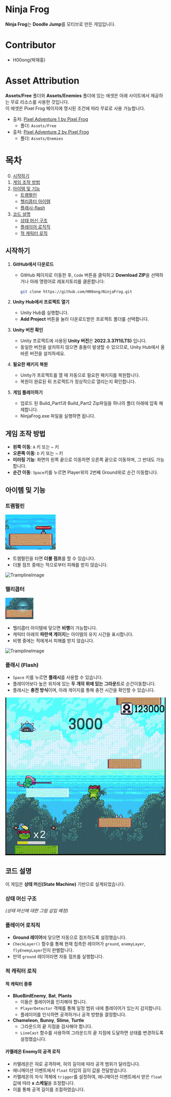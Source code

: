 # Ninja Frog

**Ninja Frog**는 **Doodle Jump**를 모티브로 만든 게임입니다.

# Contributor
- H00ong(박재홍)

# Asset Attribution
**Assets/Free** 폴더와 **Assets/Enemies** 폴더에 있는 에셋은 아래 사이트에서 제공하는 무료 리소스를 사용한 것입니다.  
이 에셋은 Pixel Frog 페이지에 명시된 조건에 따라 무료로 사용 가능합니다.

- 출처: [Pixel Adventure 1 by Pixel Frog](https://pixelfrog-assets.itch.io/pixel-adventure-1)  
  - 폴더: `Assets/Free`
- 출처: [Pixel Adventure 2 by Pixel Frog](https://pixelfrog-assets.itch.io/pixel-adventure-2)  
  - 폴더: `Assets/Enemies`

# 목차
0. [시작하기](#게임-시작하기)
1. [게임 조작 방법](#게임-조작-방법)
2. [아이템 및 기능](#아이템-및-기능)
   - [트램펄린](#트램펄린)
   - [헬리콥터 아이템](#헬리콥터-아이템)
   - [플래시-flash](#플래시-flash)
3. [코드 설명](#코드-설명)
   - [상태 머신 구조](#상태-머신-구조)
   - [플레이어 로직직](#자동-점프-구현)
   - [적 캐릭터 로직](#적-캐릭터-로직)

## 시작하기
1. **GitHub에서 다운로드**
   - GitHub 페이지로 이동한 후, `Code` 버튼을 클릭하고 **Download ZIP**을 선택하거나 아래 명령어로 레포지토리를 클론합니다:
     ```bash
     git clone https://github.com/H00ong/NinjaFrog.git
     ```

2. **Unity Hub에서 프로젝트 열기**
   - Unity Hub를 실행합니다.
   - **Add Project** 버튼을 눌러 다운로드받은 프로젝트 폴더를 선택합니다.

4. **Unity 버전 확인**
   - Unity 프로젝트에 사용된 **Unity 버전**은 **2022.3.37f1(LTS)** 입니다.
   - 동일한 버전을 설치하지 않으면 충돌이 발생할 수 있으므로, Unity Hub에서 올바른 버전을 설치하세요.

6. **필요한 패키지 복원**
   - Unity가 프로젝트를 열 때 자동으로 필요한 패키지를 복원합니다.
   - 복원이 완료된 뒤 프로젝트가 정상적으로 열리는지 확인합니다.

7. **게임 플레이하기**
   - 업로드 된 Build_Part1과 Build_Part2 Zip파일을 하나의 폴더 아래에 압축 해제합니다.
   - NinjaFrog.exe 파일을 실행하면 됩니다.

## 게임 조작 방법
- **왼쪽 이동**: `A` 키 또는 `←` 키
- **오른쪽 이동**: `D` 키 또는 `→` 키
- **미러링 기능**: 화면의 왼쪽 끝으로 이동하면 오른쪽 끝으로 이동하며, 그 반대도 가능합니다.
- **순간 이동**: `Space`키를 누르면 Player위의 2번째 Ground위로 순간 이동합니다.

## 아이템 및 기능
### 트램펄린
![TramplineImage](./Image/Trampline.png)
- 트램펄린을 타면 **더블 점프**를 할 수 있습니다.
- 더블 점프 중에는 적으로부터 피해를 받지 않습니다.

![TramplineImage](./Image/Trampline.gif)

### 헬리콥터
![TramplineImage](./Image/Helicopter.png)
- 헬리콥터 아이템에 닿으면 **비행**이 가능합니다.
- 캐릭터 아래의 **파란색 게이지**는 아이템의 유지 시간을 표시합니다.
- 비행 중에는 적에게서 피해를 받지 않습니다.

![TramplineImage](./Image/Helicopter.gif)

### 플래시 (Flash)
- `Space` 키를 누르면 **플래시**를 사용할 수 있습니다.
- 플레이어보다 높은 위치에 있는 **두 개의 위에 있는 그라운드**로 순간이동합니다.
- 플래시는 **충전 방식**이며, 아래 게이지를 통해 충전 시간을 확인할 수 있습니다.

![TramplineImage](./Image/Flash.gif)

## 코드 설명
이 게임은 **상태 머신(State Machine)** 기반으로 설계되었습니다.

### 상태 머신 구조
_(상태 머신에 대한 그림 삽입 예정)_

### 플레이어 로직직
- **Ground 레이어**에 닿으면 자동으로 점프하도록 설정했습니다.
- `CheckLayer()` 함수를 통해 현재 접촉한 레이어가 `ground`, `enemyLayer`, `flyEnemyLayer`인지 판별합니다.
- 만약 `ground` 레이어라면 자동 점프를 실행합니다.

### 적 캐릭터 로직
#### 적 캐릭터 종류
- **BlueBirdEnemy**, **Bat**, **Plants**
  - 이들은 플레이어를 인지해야 합니다.
  - `PlayerDetector` 객체를 통해 일정 범위 내에 플레이어가 있는지 감지합니다.
  - 플레이어를 인식하면 공격하거나 공격 방향을 결정합니다.
- **Chameleon**, **Bunny**, **Slime**, **Turtle**
  - 그라운드의 끝 지점을 검사해야 합니다.
  - `LineCast` 함수를 사용하여 그라운드의 끝 지점에 도달하면 상태를 변경하도록 설정했습니다.

#### 카멜레온 Enemy의 공격 로직
- 카멜레온은 혀로 공격하며, 혀의 길이에 따라 공격 범위가 달라집니다.
- 애니메이션 이벤트에서 `float` 타입의 길이 값을 전달받습니다.
- 카멜레온의 자식 객체에 `trigger`를 설정하여, 애니메이션 이벤트에서 받은 `float` 값에 따라 **x 스케일**을 조정합니다.
- 이를 통해 공격 길이를 조절하였습니다.




